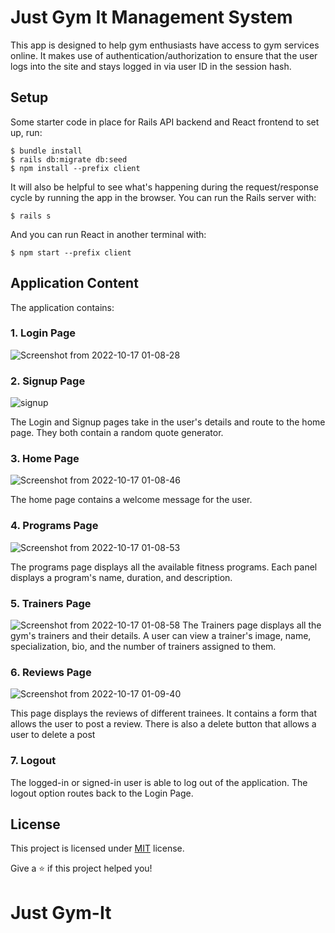 # Just Gym It Management System
This app is designed to help gym enthusiasts have access to gym services online. It makes use of authentication/authorization to ensure that the user logs into the site and stays logged in via user ID in the session hash.

## Setup

Some starter code in place for Rails API backend and React frontend to set up, run:

```Terminal
$ bundle install
$ rails db:migrate db:seed
$ npm install --prefix client
```
It will also be helpful to see what's happening during the request/response cycle by running the
app in the browser. You can run the Rails server with:
```Terminal
$ rails s
```
And you can run React in another terminal with:
```Terminal
$ npm start --prefix client
```

## Application Content
The application contains:

### 1. Login Page

![Screenshot from 2022-10-17 01-08-28](https://user-images.githubusercontent.com/73560150/196060758-2b367c51-4a5d-4c81-b613-22cda83e641b.png)

### 2. Signup Page

![signup](https://user-images.githubusercontent.com/86743519/195870068-8fa56079-248f-4b32-a26e-f2323242983c.png)

The Login and Signup pages take in the user's details and route to the home page.
They both contain a random quote generator.

### 3. Home Page
![Screenshot from 2022-10-17 01-08-46](https://user-images.githubusercontent.com/73560150/196060791-f87dda12-de00-46a5-8920-a70e736a82ff.png)

The home page contains a welcome message for the user.

### 4. Programs Page 
![Screenshot from 2022-10-17 01-08-53](https://user-images.githubusercontent.com/73560150/196060827-3ef4c793-45a5-4c95-8306-038e797e4577.png)

The programs page displays all the available fitness programs. Each panel displays a program's name, duration, and description.

### 5. Trainers Page

![Screenshot from 2022-10-17 01-08-58](https://user-images.githubusercontent.com/73560150/196060909-784f2303-e5eb-4ca7-9880-d651ff112d05.png)
The Trainers page displays all the gym's trainers and their details. A user can view a trainer's image, name, specialization, bio, and the number of trainers assigned to them.

### 6. Reviews Page
![Screenshot from 2022-10-17 01-09-40](https://user-images.githubusercontent.com/73560150/196060968-9ed81408-910c-4b6f-b032-073ecfdbe334.png)

This page displays the reviews of different trainees. It contains a form that allows the user to post a review. There is also a delete button that allows a user to delete a post

### 7. Logout
The logged-in or signed-in user is able to log out of the application. The logout option routes back to the Login Page.

## License

This project is licensed under [MIT](https://opensource.org/licenses/MIT) license.

Give a ⭐️ if this project helped you!

# Just Gym-It
